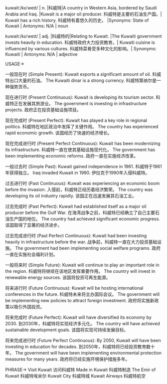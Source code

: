 kuwait:/kʊˈweɪt/ | n. |科威特|A country in Western Asia, bordered by Saudi Arabia and Iraq. |Kuwait is a major oil producer. 科威特是主要的石油生产国。| Kuwait has a rich history. 科威特有着悠久的历史。 |Synonyms: State of Kuwait | Antonyms: N/A | noun

kuwait:/kʊˈweɪt/ | adj. |科威特的|Relating to Kuwait. |The Kuwaiti government invests heavily in education. 科威特政府大力投资教育。| Kuwaiti cuisine is influenced by various cultures. 科威特菜肴受多种文化的影响。| Synonyms: Kuwaiti | Antonyms: N/A | adjective


USAGE->

一般现在时 (Simple Present):
Kuwait exports a significant amount of oil. 科威特出口大量的石油。
The Kuwaiti dinar is a strong currency. 科威特第纳尔是一种强势货币。

现在进行时 (Present Continuous):
Kuwait is developing its tourism sector. 科威特正在发展其旅游业。
The government is investing in infrastructure projects. 政府正在投资基础设施项目。

现在完成时 (Present Perfect):
Kuwait has played a key role in regional politics. 科威特在地区政治中发挥了关键作用。
The country has experienced rapid economic growth. 该国经历了快速的经济增长。

现在完成进行时 (Present Perfect Continuous):
Kuwait has been modernizing its infrastructure. 科威特一直在使其基础设施现代化。
The government has been implementing economic reforms. 政府一直在实施经济改革。

一般过去时 (Simple Past):
Kuwait gained independence in 1961. 科威特于1961年获得独立。
Iraq invaded Kuwait in 1990. 伊拉克于1990年入侵科威特。

过去进行时 (Past Continuous):
Kuwait was experiencing an economic boom before the invasion. 入侵前，科威特正经历着经济繁荣。
The country was developing its oil industry rapidly. 该国正在迅速发展其石油工业。

过去完成时 (Past Perfect):
Kuwait had established itself as a major oil producer before the Gulf War. 在海湾战争之前，科威特已经确立了自己主要石油生产国的地位。
The country had achieved significant economic progress. 该国取得了显著的经济进步。

过去完成进行时 (Past Perfect Continuous):
Kuwait had been investing heavily in infrastructure before the war. 战争前，科威特一直在大力投资基础设施。
The government had been implementing social welfare programs. 政府一直在实施社会福利计划。

一般将来时 (Simple Future):
Kuwait will continue to play an important role in the region. 科威特将继续在该地区发挥重要作用。
The country will invest in renewable energy sources. 该国将投资可再生能源。

将来进行时 (Future Continuous):
Kuwait will be hosting international conferences in the future. 科威特未来将主办国际会议。
The government will be implementing new policies to attract foreign investment. 政府将实施新政策以吸引外国投资。

将来完成时 (Future Perfect):
Kuwait will have diversified its economy by 2030. 到2030年，科威特将实现经济多元化。
The country will have achieved sustainable development goals. 该国将实现可持续发展目标。


将来完成进行时 (Future Perfect Continuous):
By 2050, Kuwait will have been investing in education for decades. 到2050年，科威特将已经投资教育数十年。
The government will have been implementing environmental protection measures for many years. 政府将已经实施环境保护措施多年。


PHRASE->
Visit Kuwait  访问科威特
Made in Kuwait  科威特制造
The Emir of Kuwait  科威特埃米尔
Kuwait City  科威特城
Kuwait Airways  科威特航空
